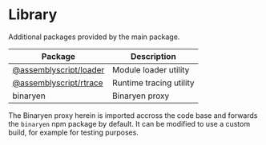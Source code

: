# Library

Additional packages provided by the main package.

| Package                            | Description             |
| ---------------------------------- | ----------------------- |
| [@assemblyscript/loader](./loader) | Module loader utility   |
| [@assemblyscript/rtrace](./rtrace) | Runtime tracing utility |
| binaryen                           | Binaryen proxy          |

The Binaryen proxy herein is imported accross the code base and forwards the
`binaryen` npm package by default. It can be modified to use a custom build,
for example for testing purposes.
